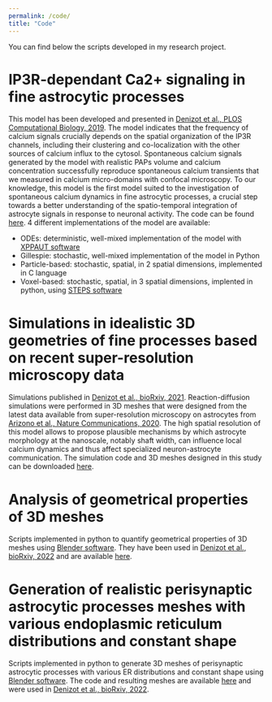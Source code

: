```yaml
---
permalink: /code/
title: "Code"
---
```


You can find below the scripts developed in my research project.

# IP3R-dependant Ca2+ signaling in fine astrocytic processes
This model has been developed and presented in [Denizot et al., PLOS Computational Biology, 2019](https://journals.plos.org/ploscompbiol/article/metrics?id=10.1371/journal.pcbi.1006795#discussedHeader). 
The model indicates that the frequency of calcium signals crucially depends on the spatial organization of the IP3R channels, including their clustering and co-localization with the other sources of calcium influx to the cytosol. Spontaneous calcium signals generated by the model with realistic PAPs volume and calcium concentration successfully reproduce spontaneous calcium transients that we measured in calcium micro-domains with confocal microscopy. To our knowledge, this model is the first model suited to the investigation of spontaneous calcium dynamics in fine astrocytic processes, a crucial step towards a better understanding of the spatio-temporal integration of astrocyte signals in response to neuronal activity. 
The code can be found [here](https://senselab.med.yale.edu/modeldb/ShowModel?model=247694#tabs-1). 4 different implementations of the model are available: 
- ODEs: deterministic, well-mixed implementation of the model with [XPPAUT software](http://www.math.pitt.edu/~bard/xpp/xpp.html)
- Gillespie: stochastic, well-mixed implementation of the model in Python
- Particle-based: stochastic, spatial, in 2 spatial dimensions, implemented in C language
- Voxel-based: stochastic, spatial, in 3 spatial dimensions, implented in python, using [STEPS software](http://steps.sourceforge.net/STEPS/default.php)

# Simulations in idealistic 3D geometries of fine processes based on recent super-resolution microscopy data 
 Simulations published in [Denizot et al., bioRxiv, 2021](https://www.biorxiv.org/content/10.1101/2021.02.24.432635v4). Reaction-diffusion simulations were performed in 3D meshes that were designed from the latest data available from super-resolution microscopy on astrocytes from [Arizono et al., Nature Communications, 2020](https://www.nature.com/articles/s41467-020-15648-4). The high spatial resolution of this model allows to propose plausible mechanisms by which astrocyte morphology at the nanoscale, notably shaft width, can influence local calcium dynamics and thus affect specialized neuron-astrocyte communication. 
 The simulation code and 3D meshes designed in this study can be downloaded [here](https://senselab.med.yale.edu/ModelDB/showmodel.cshtml?model=266928#tabs-1).
 
# Analysis of geometrical properties of 3D meshes
 Scripts implemented in python to quantify geometrical properties of 3D meshes using [Blender software](https://www.blender.org/). They have been used in [Denizot et al., bioRxiv, 2022](https://www.biorxiv.org/content/10.1101/2022.02.28.482292v2) and are available [here](https://gitfront.io/r/user-8990396/a5089704537f197d16b59d40ede3859b9d43f959/PAP-ER/tree/GeometryAnalysis/).
 
# Generation of realistic perisynaptic astrocytic processes meshes with various endoplasmic reticulum distributions and constant shape
 Scripts implemented in python to generate 3D meshes of perisynaptic astrocytic processes with various ER distributions and constant shape using [Blender software](https://www.blender.org/). The code and resulting meshes are available [here](https://gitfront.io/r/user-8990396/a5089704537f197d16b59d40ede3859b9d43f959/PAP-ER/tree/PAPMeshGeneration/) and were used in [Denizot et al., bioRxiv, 2022](https://www.biorxiv.org/content/10.1101/2022.02.28.482292v2).
  
